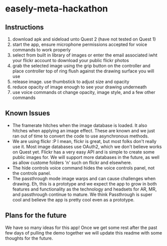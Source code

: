 # easely-meta-hackathon

## Instructions
1. download apk and sideload unto Quest 2 (have not tested on Quest 1)
2. start the app, ensure microphone permissions accepted for voice commands to work properly
3. select from built in library of images or enter the email associated iwht your flickr account to download your public flickr photos
4. grab the selected image using the grip button on the controller and place controller top of ring flush against the drawing surface you will use
5. release image. use thumbstick to adjust size and opacity
6. reduce opacity of image enough to see your drawing underneath
7. use voice commands ot change opacity, image style, and a few other commands

## Known Issues
* The framerate hitches when the image database is loaded. It also hitches when applying an image effect. These are known and we just ran out of time to convert the code to use asynchronous methods.
* We are using flickr :P I mean, flickr is great, but most folks don't really use it. Most image databases use OAuth2, which we don't believe works on Quest yet. Flickr has a very easy API and is simple to create some public images for. We will support more databases in the future, as well as allow custome folders 'n' such on flickr and elsewhere.
* The hide controls voice command hides the voice controls panel, not the controls panel.
* The passthrough mode image warps and can cause challenges when drawing. Eh, this is a prototype and we expect the app to grow in both features and functionality as the technology and headsets for AR, MR, and passthrough continue to mature. We think Passthrough is super cool and believe the app is pretty cool even as a prototype.

## Plans for the future
We have so many ideas for this app! Once we get some rest after the past few days of pulling the demo together we will update this readme with some thoughts for the future.
